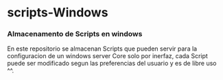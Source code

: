 # scripts-Windows
### Almacenamento de Scripts en windows

En este repositorio se almacenan Scripts que pueden servir para la configuracion de un windows server Core solo por inerfaz, cada Script puede ser modificado segun las preferencias del usuario y es de libre uso ^^.

